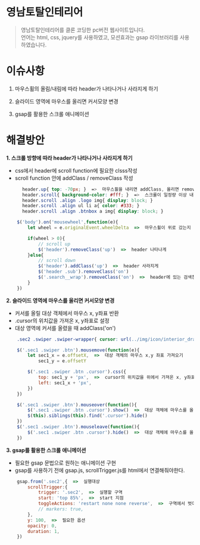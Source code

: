 # 영남토탈인테리어
> 영남토탈인테리어를 클론 코딩한 pc버전 웹사이트입니다.<br>
> 언어는 html, css, jquery를 사용하였고, 모션효과는 gsap 라이브러리를 사용하였습니다.

# 이슈사항

1. 마우스휠의 올림/내림에 따라 header가 나타나거나 사라지게 하기

2. 슬라이드 영역에 마우스를 올리면 커서모양 변경

3. gsap를 활용한 스크롤 애니메이션

# 해결방안

**1. 스크롤 방향에 따라 header가 나타나거나 사라지게 하기**
- css에서 header에 scroll function에 필요한 clsss작성
- scroll function 안에 addClass / removeClass 작성
```css
      header.up{ top: -70px; }  =>  마우스휠을 내리면 addClass, 올리면 removeClass
      header.scroll{ background-color: #fff; }  =>  스크롤이 일정량 이상 내려가면 addClass / 올라가면 removeClass
      header.scroll .align .logo img{ display: block; }
      header.scroll .align ul li a{ color: #333; }
      header.scroll .align .btnbox a img{ display: block; }
```
```javascript
    $('body').on('mousewheel',function(e){
        let wheel = e.originalEvent.wheelDelta  =>  마우스휠이 위로 갔는지 아래로 갔는지 전달받기위한 변수

        if(wheel > 0){
            // scroll up
            $('header').removeClass('up')  =>  header 나타나게
        }else{
            // scroll down
            $('header').addClass('up')  =>  header 사라지게
            $('header .sub').removeClass('on')
            $('.search__wrap').removeClass('on')  =>  header에 있는 검색창도 사라지게
        }
    })
```

**2. 슬라이드 영역에 마우스를 올리면 커서모양 변경**
- 커서를 올릴 대상 객체에서 마우스 x, y좌표 반환
- .cursor의 위치값을 가져온 x, y좌표로 설정
- 대상 영역에 커서를 올렸을 때 addClass('on')
```css
    .sec2 .swiper .swiper-wrapper{ cursor: url(../img/icon/interior_drag.png) 60 60, auto }  =>  대상 영역의 커서를 image로 바꾸고 크기값을 60px 60px로 설정
```
```javascript
    $('.sec1 .swiper .btn').mousemove(function(e){
        let sec1_x = e.offsetX,  =>  대상 객체의 마우스 x,y 좌표 가져오기
            sec1_y = e.offsetY

        $('.sec1 .swiper .btn .cursor').css({
            top: sec1_y + 'px',  =>  cursor의 위치값을 위에서 가져온 x, y좌표로 설정
            left: sec1_x + 'px',
        })
    })

    $('.sec1 .swiper .btn').mouseover(function(){
        $('.sec1 .swiper .btn .cursor').show()  =>  대상 객체에 마우스를 올리면 cursor가 나타나게 하기
        $(this).siblings(this).find('.cursor').hide()
    })
    $('.sec1 .swiper .btn').mouseleave(function(){
        $('.sec1 .swiper .btn .cursor').hide()  =>  대상 객체에 마우스를 올리면 cursor가 사라지게 하기
    })
```

**3. gsap를 활용한 스크롤 애니메이션**
- 필요한 gsap 문법으로 원하는 애니메이션 구현
- gsap를 사용하기 전에 gsap.js, scrollTrigger.js를 html에서 연결해줘야한다.
```javascript
    gsap.from('.sec2',{  =>  실행대상
        scrollTrigger:{
            trigger: '.sec2',  =>  실행할 구역
            start: 'top 85%',  =>  start 지점
            toggleActions: 'restart none none reverse',  =>  구역에서 벗어나면 초기화 / 구역에 다시 들어가면 다시 실행
            // markers: true,
        },
        y: 100,  =>  필요한 옵션
        opacity: 0,
        duration: 1,
    })
```
